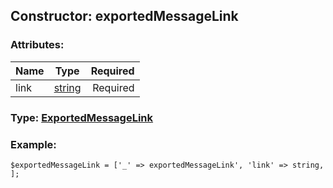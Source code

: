## Constructor: exportedMessageLink  

### Attributes:

| Name     |    Type       | Required |
|----------|:-------------:|---------:|
|link|[string](../types/string.md) | Required|


### Type: [ExportedMessageLink](../types/ExportedMessageLink.md)

### Example:


```
$exportedMessageLink = ['_' => exportedMessageLink', 'link' => string, ];
```